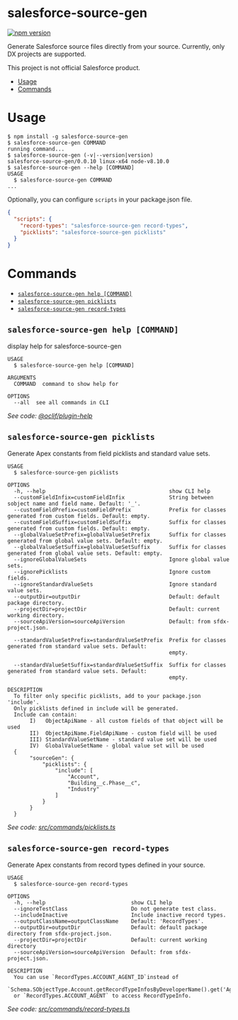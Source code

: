salesforce-source-gen
=====================

[![npm version](https://badge.fury.io/js/salesforce-source-gen.svg)](https://badge.fury.io/js/salesforce-source-gen)

Generate Salesforce source files directly from your source.
Currently, only DX projects are supported.

This project is not official Salesforce product.


<!-- toc -->
* [Usage](#usage)
* [Commands](#commands)
<!-- tocstop -->

# Usage
<!-- usage -->
```sh-session
$ npm install -g salesforce-source-gen
$ salesforce-source-gen COMMAND
running command...
$ salesforce-source-gen (-v|--version|version)
salesforce-source-gen/0.0.10 linux-x64 node-v8.10.0
$ salesforce-source-gen --help [COMMAND]
USAGE
  $ salesforce-source-gen COMMAND
...
```
<!-- usagestop -->

Optionally, you can configure `scripts` in your package.json file.
```json
{
  "scripts": {
    "record-types": "salesforce-source-gen record-types",
    "picklists": "salesforce-source-gen picklists"
  }
}
``` 

# Commands
<!-- commands -->
* [`salesforce-source-gen help [COMMAND]`](#salesforce-source-gen-help-command)
* [`salesforce-source-gen picklists`](#salesforce-source-gen-picklists)
* [`salesforce-source-gen record-types`](#salesforce-source-gen-record-types)

## `salesforce-source-gen help [COMMAND]`

display help for salesforce-source-gen

```
USAGE
  $ salesforce-source-gen help [COMMAND]

ARGUMENTS
  COMMAND  command to show help for

OPTIONS
  --all  see all commands in CLI
```

_See code: [@oclif/plugin-help](https://github.com/oclif/plugin-help/blob/v2.2.3/src/commands/help.ts)_

## `salesforce-source-gen picklists`

Generate Apex constants from field picklists and standard value sets.

```
USAGE
  $ salesforce-source-gen picklists

OPTIONS
  -h, --help                                       show CLI help
  --customFieldInfix=customFieldInfix              String between sobject name and field name. Default: '_'.
  --customFieldPrefix=customFieldPrefix            Prefix for classes generated from custom fields. Default: empty.
  --customFieldSuffix=customFieldSuffix            Suffix for classes generated from custom fields. Default: empty.
  --globalValueSetPrefix=globalValueSetPrefix      Suffix for classes generated from global value sets. Default: empty.
  --globalValueSetSuffix=globalValueSetSuffix      Suffix for classes generated from global value sets. Default: empty.
  --ignoreGlobalValueSets                          Ignore global value sets.
  --ignorePicklists                                Ignore custom fields.
  --ignoreStandardValueSets                        Ignore standard value sets.
  --outputDir=outputDir                            Default: default package directory.
  --projectDir=projectDir                          Default: current working directory.
  --sourceApiVersion=sourceApiVersion              Default: from sfdx-project.json.

  --standardValueSetPrefix=standardValueSetPrefix  Prefix for classes generated from standard value sets. Default:
                                                   empty.

  --standardValueSetSuffix=standardValueSetSuffix  Suffix for classes generated from standard value sets. Default:
                                                   empty.

DESCRIPTION
  To filter only specific picklists, add to your package.json 'include'.
  Only picklists defined in include will be generated.
  Include can contain:
       I)   ObjectApiName - all custom fields of that object will be used
       II)  ObjectApiName.FieldApiName - custom field will be used
       III) StandardValueSetName - standard value set will be used
       IV)  GlobalValueSetName - global value set will be used
  {
       "sourceGen": {
           "picklists": {
               "include": [
                   "Account",
                   "Building__c.Phase__c",
                   "Industry"
               ]
           }
       }
  }
```

_See code: [src/commands/picklists.ts](https://github.com/kratoon3/salesforce-source-gen/blob/v0.0.10/src/commands/picklists.ts)_

## `salesforce-source-gen record-types`

Generate Apex constants from record types defined in your source.

```
USAGE
  $ salesforce-source-gen record-types

OPTIONS
  -h, --help                           show CLI help
  --ignoreTestClass                    Do not generate test class.
  --includeInactive                    Include inactive record types.
  --outputClassName=outputClassName    Default: 'RecordTypes'.
  --outputDir=outputDir                Default: default package directory from sfdx-project.json.
  --projectDir=projectDir              Default: current working directory
  --sourceApiVersion=sourceApiVersion  Default: from sfdx-project.json.

DESCRIPTION
  You can use `RecordTypes.ACCOUNT_AGENT_ID`instead of 
  `Schema.SObjectType.Account.getRecordTypeInfosByDeveloperName().get('Agent');`
  or `RecordTypes.ACCOUNT_AGENT` to access RecordTypeInfo.
```

_See code: [src/commands/record-types.ts](https://github.com/kratoon3/salesforce-source-gen/blob/v0.0.10/src/commands/record-types.ts)_
<!-- commandsstop -->
